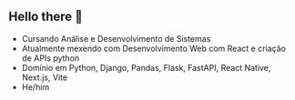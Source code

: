 ## Hello there 👋


- Cursando Análise e Desenvolvimento de Sistemas
- Atualmente mexendo com Desenvolvimento Web com React e criação de APIs python
- Domínio em Python, Django, Pandas, Flask, FastAPI, React Native, Next.js, Vite
- He/him

<!--
**nicholasss0/nicholasss0** is a ✨ _special_ ✨ repository because its `README.md` (this file) appears on your GitHub profile.

Here are some ideas to get you started:

- 🔭 I’m currently working on ...
- 🌱 I’m currently learning ...
- 👯 I’m looking to collaborate on ...
- 🤔 I’m looking for help with ...
- 💬 Ask me about ...
- 📫 How to reach me: ...
- 😄 Pronouns: ...
- ⚡ Fun fact: ...
-->
